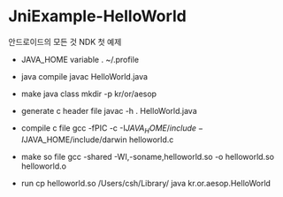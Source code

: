# JniExample-HelloWorld
안드로이드의 모든 것 NDK 첫 예제

* JAVA_HOME variable 
. ~/.profile

* java compile
javac HelloWorld.java

* make java class
mkdir -p kr/or/aesop

* generate c header file
javac -h . HelloWorld.java

* compile c file
gcc -fPIC -c -I$JAVA_HOME/include -I$JAVA_HOME/include/darwin helloworld.c

* make so file
gcc -shared -WI,-soname,helloworld.so -o helloworld.so helloworld.o

* run
cp helloworld.so /Users/csh/Library/
java kr.or.aesop.HelloWorld
